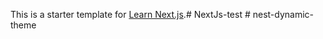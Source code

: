 This is a starter template for [Learn Next.js](https://nextjs.org/learn).# NextJs-test
#   n e s t - d y n a m i c - t h e m e  
 
